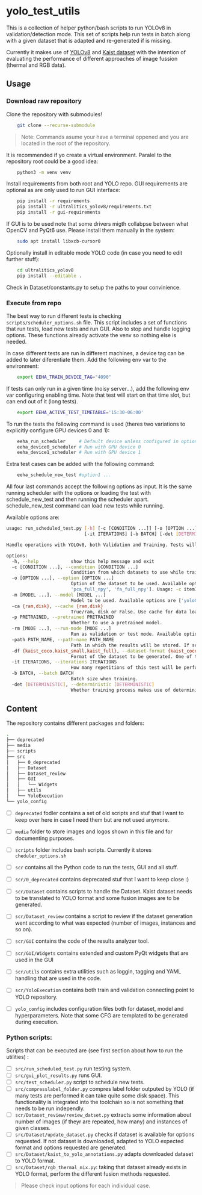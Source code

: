 # yolo_test_utils

This is a collection of helper python/bash scripts to run YOLOv8 in validation/detection mode. This set of scripts help run tests in batch along with a given dataset that is adapted and re-generated if is missing.

Currently it makes use of [YOLOv8](https://github.com/ultralytics/ultralytics) and [Kaist dataset](https://soonminhwang.github.io/rgbt-ped-detection/) with the intention of evaluating the performance of different approaches of image fussion (thermal and RGB data).

## Usage

### Download raw repository

Clone the repository with submodules! 
```sh
    git clone --recurse-submodule
```

> Note: Commands asume your have a terminal oppened and you are located in the root of the repository.

It is recommended if yo create a virtual environment. Paralel to the repository root could be a good idea:

```sh
    python3 -m venv venv
```

Install requirements from both root and YOLO repo. GUI requirements are optional as are only used to run GUI interface:
``` sh
    pip install -r requirements
    pip install -r ultralitics_yolov8/requirements.txt
    pip install -r gui-requirements
```

If GUI is to be used note that some drivers migth collabpse between what OpenCV and PyQt6 use. Please install them manually in the system:
``` sh
    sudo apt install libxcb-cursor0
```

Optionally install in editable mode YOLO code (in case you need to edit further stuff):
``` sh
    cd ultralitics_yolov8
    pip install --editable .
```

Check in Dataset/constants.py to setup the paths to your convinience.

### Execute from repo

The best way to run different tests is checking `scripts/scheduler_options.sh` file. This script includes a set of functions that run tests, load new tests and run GUI. Also to stop and handle logging options. These functions already activate the venv so nothing else is needed.

In case different tests are run in different machines, a device tag can be added to later diferentiate them. Add the following env var to the environment:
``` sh
    export EEHA_TRAIN_DEVICE_TAG="4090"
```

If tests can only run in a given time (noisy server...), add the following env var configuring enabling time. Note that test will start on that time slot, but can end out of it (long tests).
``` sh
    export EEHA_ACTIVE_TEST_TIMETABLE='15:30-06:00'
```

To run the tests the following command is used (theres two variations to explicitly configure GPU devices 0 and 1):
``` sh
    eeha_run_scheduler     # Default device unless configured in option
    eeha_device0_scheduler # Run with GPU device 0 
    eeha_device1_scheduler # Run with GPU device 1
```

Extra test cases can be added with the following command:
``` sh
    eeha_schedule_new_test #option1 ...
```

All four last commands accept the following options as input. It is the same running scheduler with the options or loading the test with schedule_new_test and then running the scheduler apart. schedule_new_test command can load new tests while running.

Available options are:

``` sh
usage: run_scheduled_test.py [-h] [-c [CONDITION ...]] [-o [OPTION ...]] [-m [MODEL ...]] [-ca {ram,disk}] [-p PRETRAINED] [-rm [MODE ...]] [-path PATH_NAME] [-df {kaist_coco,kaist_small,kaist_full}]
                             [-it ITERATIONS] [-b BATCH] [-det [DETERMINISTIC]]

Handle operations with YOLOv8, both Validation and Training. Tests will be executed iteratively from all combinations of the configurations provided (condition, option and model).

options:
  -h, --help            show this help message and exit
  -c [CONDITION ...], --condition [CONDITION ...]
                        Condition from which datasets to use while training. Available options are ['day', 'night', 'all']. Usage: -c item1 item2, -c item3
  -o [OPTION ...], --option [OPTION ...]
                        Option of the dataset to be used. Available options are ['visible', 'lwir', 'hsvt', 'rgbt', '4ch', 'vths', 'vt', 'lwir_npy', 'vt_2ch', 'pca_rgbt_npy', 'fa_rgbt_npy',
                        'pca_full_npy', 'fa_full_npy']. Usage: -c item1 item2, -c item3
  -m [MODEL ...], --model [MODEL ...]
                        Model to be used. Available options are ['yoloCh1x.yaml', 'yoloCh2x.yaml', 'yoloCh3x.yaml', 'yoloCh4x.yaml', 'yolov8x.pt']. Usage: -c item1 item2, -c item3
  -ca {ram,disk}, --cache {ram,disk}
                        True/ram, disk or False. Use cache for data loading. To load '.npy' or '.npz' files disk option is needed.
  -p PRETRAINED, --pretrained PRETRAINED
                        Whether to use a pretrained model.
  -rm [MODE ...], --run-mode [MODE ...]
                        Run as validation or test mode. Available options are ['val', 'train']. Usage: -c item1 item2, -c item3
  -path PATH_NAME, --path-name PATH_NAME
                        Path in which the results will be stored. If set to None a default path will be generated.
  -df {kaist_coco,kaist_small,kaist_full}, --dataset-format {kaist_coco,kaist_small,kaist_full}
                        Format of the dataset to be generated. One of the following: ['kaist_coco', 'kaist_small', 'kaist_full']
  -it ITERATIONS, --iterations ITERATIONS
                        How many repetitions of this test will be performed secuencially.
  -b BATCH, --batch BATCH
                        Batch size when training.
  -det [DETERMINISTIC], --deterministic [DETERMINISTIC]
                        Whether training process makes use of deterministic algorithms or not.

```


## Content

The repository contains different packages and folders:

``` sh
.
├── deprecated
├── media
├── scripts
├── src
│   ├── 0_deprecated
│   ├── Dataset
│   ├── Dataset_review
│   ├── GUI
│   │   └── Widgets
│   ├── utils
│   └── YoloExecution
└── yolo_config
```

- [ ] `deprecated` fodler contains a set of old scripts and stuf that I want to keep over here in case I need them but are not used anymore.
- [ ] `media` folder to store images and logos shown in this file and for documenting purposes.
- [ ] `scripts` folder includes bash scripts. Currently it stores `cheduler_options.sh`
- [ ] `scr` contains all the Python code to run the tests, GUI and all stuff.
- [ ] `scr/0_deprecated` contains deprecated stuf that I want to keep close :)
- [ ] `scr/Dataset` contains scripts to handle the Dataset. Kaist dataset needs to be translated to YOLO format and some fusion images are to be generated.
- [ ] `scr/Dataset_review` contains a script to review if the dataset generation went according to what was expected (number of images, instances and so on).
- [ ] `scr/GUI` contains the code of the results analyzer tool.
- [ ] `scr/GUI/Widgets` contains extended and custom PyQt widgets that are used in the GUI
- [ ] `scr/utils` contains extra utilities such as loggin, tagging and YAML handling that are used in the code.
- [ ] `scr/YoloExecution` contains both train and validation connecting point to YOLO repository.
- [ ] `yolo_config` includes configuration files both for dataset, model and hyperparameters. Note that some CFG are templated to be generated during execution.


### Python scripts:

Scripts that can be executed are (see first section about how to run the utilities) :
- [ ] `src/run_scheduled_test.py` run testing system.
- [ ] `src/gui_plot_results.py` runs GUI.
- [ ] `src/test_scheduler.py` script to schedule new tests.
- [ ] `src/compresslabel_folder.py` compres label folder outputed by YOLO (if many tests are performed it can take quite some disk space). This functionality is integrated into the toolchain so is not something that needs to be run independly.
- [ ] `scr/Dataset_review/review_datset.py` extracts some information about number of images (if theyr are repeated, how many) and instances of given classes.
- [ ] `src/Dataset/update_dataset.py` checks if dataset is available for options requested. If not dataset is downloaded, adapted to YOLO expected format and options requested are generated.
- [ ] `src/Dataset/kaist_to_yolo_annotations.py` adapts downloaded dataset to YOLO format.
- [ ] `src/Dataset/rgb_thermal_mix.py`: taking that dataset already exists in YOLO format, perform the different fusion methods requested.

> Please check input options for each individual case.